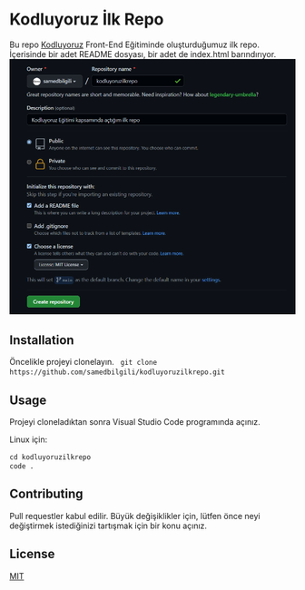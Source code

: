 # Kodluyoruz İlk Repo
Bu repo [Kodluyoruz](https://www.kodluyoruz.org/) Front-End Eğitiminde oluşturduğumuz ilk repo. İçerisinde bir adet README dosyası, bir adet de index.html barındırıyor.
![İmage Not Found!](https://github.com/samedbilgili/kodluyoruzilkrepo/blob/main/images/repoimages.png?raw=true)

## Installation

Öncelikle projeyi clonelayın.
``` git clone https://github.com/samedbilgili/kodluyoruzilkrepo.git```

## Usage

Projeyi cloneladıktan sonra Visual Studio Code programında açınız.

Linux için:
``` 
cd kodluyoruzilkrepo
code .
 ```

## Contributing

Pull requestler kabul edilir. Büyük değişiklikler için, lütfen önce neyi değiştirmek istediğinizi tartışmak için bir konu açınız.

## License
[MIT](https://choosealicense.com/licenses/mit/)